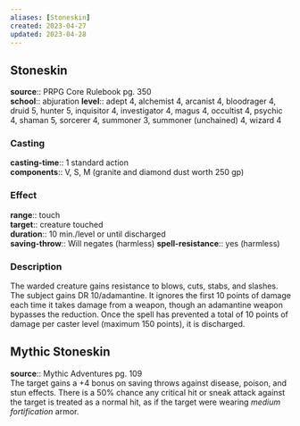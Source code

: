 ```yaml
---
aliases: [Stoneskin]
created: 2023-04-27
updated: 2023-04-28
---
```


## Stoneskin

**source**:: PRPG Core Rulebook pg. 350  
**school**:: abjuration
**level**:: adept 4, alchemist 4, arcanist 4, bloodrager 4, druid 5, hunter 5, inquisitor 4, investigator 4, magus 4, occultist 4, psychic 4, shaman 5, sorcerer 4, summoner 3, summoner (unchained) 4, wizard 4

### Casting

**casting-time**:: 1 standard action  
**components**:: V, S, M (granite and diamond dust worth 250 gp)

### Effect

**range**:: touch  
**target**:: creature touched  
**duration**:: 10 min./level or until discharged  
**saving-throw**:: Will negates (harmless)
**spell-resistance**:: yes (harmless)

### Description

The warded creature gains resistance to blows, cuts, stabs, and slashes. The subject gains DR 10/adamantine. It ignores the first 10 points of damage each time it takes damage from a weapon, though an adamantine weapon bypasses the reduction. Once the spell has prevented a total of 10 points of damage per caster level (maximum 150 points), it is discharged.

## Mythic Stoneskin

**source**:: Mythic Adventures pg. 109  
The target gains a +4 bonus on saving throws against disease, poison, and stun effects. There is a 50% chance any critical hit or sneak attack against the target is treated as a normal hit, as if the target were wearing *medium fortification* armor.
